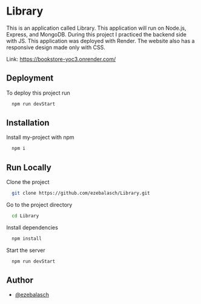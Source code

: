 
# Library

This is an application called Library. This application will run on Node.js, Express, and MongoDB. During this project I practiced the backend side with JS. This application was deployed with Render. The website also has a responsive design made only with CSS. 

Link: https://bookstore-yoc3.onrender.com/


## Deployment

To deploy this project run

```bash
  npm run devStart
```


## Installation

Install my-project with npm

```bash
  npm i
```
    
## Run Locally

Clone the project

```bash
  git clone https://github.com/ezebalasch/Library.git
```

Go to the project directory

```bash
  cd Library
```

Install dependencies

```bash
  npm install
```

Start the server

```bash
  npm run devStart
```


## Author

- [@ezebalasch](https://github.com/ezebalasch)

